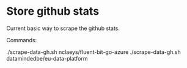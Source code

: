 # Store github stats

Current basic way to scrape the github stats.

Commands:

./scrape-data-gh.sh nclaeys/fluent-bit-go-azure
./scrape-data-gh.sh datamindedbe/eu-data-platform
